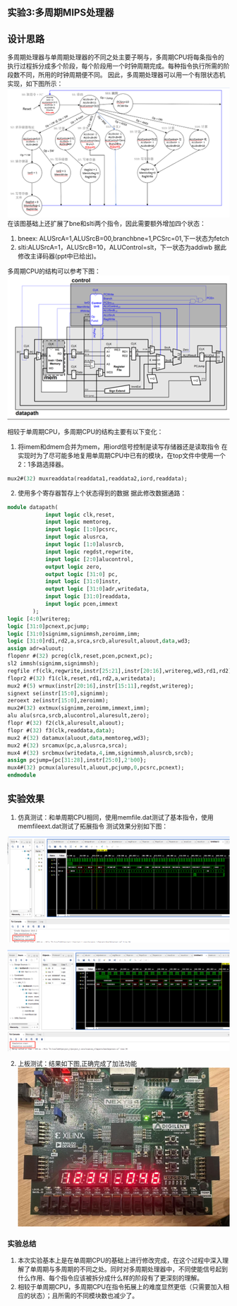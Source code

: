 ## 实验3:多周期MIPS处理器

## 设计思路
多周期处理器与单周期处理器的不同之处主要子啊与，多周期CPU将每条指令的执行过程拆分成多个阶段，每个阶段用一个时钟周期完成。每种指令执行所需的阶段数不同，所用的时钟周期便不同。
因此，多周期处理器可以用一个有限状态机实现，如下图所示：
![](fsm.png)
在该图基础上还扩展了bne和slti两个指令，因此需要额外增加四个状态：
1. bneex: ALUSrcA=1,ALUSrcB=00,branchbne=1,PCSrc=01,下一状态为fetch
2. slti:ALUSrcA=1，ALUSrcB=10，ALUControl=slt，下一状态为addiwb
据此修改主译码器(ppt中已给出)。

多周期CPU的结构可以参考下图：
![](struct.png)

相较于单周期CPU，多周期CPU的结构主要有以下变化：
1. 将imem和dmem合并为mem，用iord信号控制是读写存储器还是读取指令
在实现时为了尽可能多地复用单周期CPU中已有的模块，在top文件中使用一个2：1多路选择器。
```systemverilog
mux2#(32) muxreaddata(readdata1,readdata2,iord,readdata);
```
2. 使用多个寄存器暂存上个状态得到的数据
据此修改数据通路：
```systemverilog
module datapath(
            input logic clk,reset,
            input logic memtoreg,
            input logic [1:0]pcsrc,
            input logic alusrca,
            input logic [1:0]alusrcb,
            input logic regdst,regwrite,
            input logic [2:0]alucontrol,
            output logic zero,
            output logic [31:0] pc,
            input logic [31:0]instr,
            output logic [31:0]adr,writedata,
            input logic [31:0]readdata,
            input logic pcen,immext
        );
logic [4:0]writereg;
logic [31:0]pcnext,pcjump;
logic [31:0]signimm,signimmsh,zeroimm,imm;
logic [31:0]rd1,rd2,a,srca,srcb,aluresult,aluout,data,wd3;
assign adr=aluout;
flopenr #(32) pcreg(clk,reset,pcen,pcnext,pc);
sl2 immsh(signimm,signimmsh);
regfile rf(clk,regwrite,instr[25:21],instr[20:16],writereg,wd3,rd1,rd2);
flopr2 #(32) f1(clk,reset,rd1,rd2,a,writedata);
mux2 #(5) wrmux(instr[20:16],instr[15:11],regdst,writereg);
signext se(instr[15:0],signimm);
zeroext ze(instr[15:0],zeroimm);
mux2#(32) extmux(signimm,zeroimm,immext,imm);
alu alu(srca,srcb,alucontrol,aluresult,zero);
flopr #(32) f2(clk,aluresult,aluout);
flopr #(32) f3(clk,readdata,data);
mux2 #(32) datamux(aluout,data,memtoreg,wd3);
mux2 #(32) srcamux(pc,a,alusrca,srca);
mux4 #(32) srcbmux(writedata,4,imm,signimmsh,alusrcb,srcb);
assign pcjump={pc[31:28],instr[25:0],2'b00};
mux4#(32) pcmux(aluresult,aluout,pcjump,0,pcsrc,pcnext);
endmodule
```

## 实验效果
1. 仿真测试：和单周期CPU相同，使用memfile.dat测试了基本指令，使用memfileext.dat测试了拓展指令
测试效果分别如下图：

![memfile测试结果](1.png)

![memfileext测试结果](2.png)

2. 上板测试：结果如下图,正确完成了加法功能
![](3.jpg)

### 实验总结
1. 本次实验基本上是在单周期CPU的基础上进行修改完成，在这个过程中深入理解了单周期与多周期的不同之处。同时对多周期处理器中，不同使能信号起到什么作用、每个指令应该被拆分成什么样的阶段有了更深刻的理解。
2. 相较于单周期CPU，多周期CPU在指令拓展上的难度显然更低（只需要加入相应的状态）；且所需的不同模块数也减少了。
